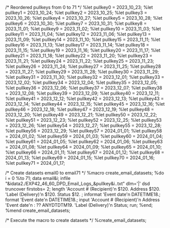 /* Reordered pullkeys from 0 to 71 */
%let pullkey0 = 2023_10_23;
%let pullkey1 = 2023_10_24;
%let pullkey2 = 2023_10_25;
%let pullkey3 = 2023_10_26;
%let pullkey4 = 2023_10_27;
%let pullkey5 = 2023_10_28;
%let pullkey6 = 2023_10_30;
%let pullkey7 = 2023_10_31;
%let pullkey8 = 2023_11_01;
%let pullkey9 = 2023_11_02;
%let pullkey10 = 2023_11_03;
%let pullkey11 = 2023_11_04;
%let pullkey12 = 2023_11_06;
%let pullkey13 = 2023_11_09;
%let pullkey14 = 2023_11_10;
%let pullkey15 = 2023_11_11;
%let pullkey16 = 2023_11_13;
%let pullkey17 = 2023_11_14;
%let pullkey18 = 2023_11_15;
%let pullkey19 = 2023_11_16;
%let pullkey20 = 2023_11_17;
%let pullkey21 = 2023_11_18;
%let pullkey22 = 2023_11_20;
%let pullkey23 = 2023_11_21;
%let pullkey24 = 2023_11_22;
%let pullkey25 = 2023_11_23;
%let pullkey26 = 2023_11_24;
%let pullkey27 = 2023_11_25;
%let pullkey28 = 2023_11_27;
%let pullkey29 = 2023_11_28;
%let pullkey30 = 2023_11_29;
%let pullkey31 = 2023_11_30;
%let pullkey32 = 2023_12_01;
%let pullkey33 = 2023_12_02;
%let pullkey34 = 2023_12_04;
%let pullkey35 = 2023_12_05;
%let pullkey36 = 2023_12_06;
%let pullkey37 = 2023_12_07;
%let pullkey38 = 2023_12_08;
%let pullkey39 = 2023_12_09;
%let pullkey40 = 2023_12_11;
%let pullkey41 = 2023_12_12;
%let pullkey42 = 2023_12_13;
%let pullkey43 = 2023_12_14;
%let pullkey44 = 2023_12_15;
%let pullkey45 = 2023_12_16;
%let pullkey46 = 2023_12_18;
%let pullkey47 = 2023_12_19;
%let pullkey48 = 2023_12_20;
%let pullkey49 = 2023_12_21;
%let pullkey50 = 2023_12_22;
%let pullkey51 = 2023_12_23;
%let pullkey52 = 2023_12_25;
%let pullkey53 = 2023_12_26;
%let pullkey54 = 2023_12_27;
%let pullkey55 = 2023_12_28;
%let pullkey56 = 2023_12_29;
%let pullkey57 = 2024_01_01;
%let pullkey58 = 2024_01_02;
%let pullkey59 = 2024_01_03;
%let pullkey60 = 2024_01_04;
%let pullkey61 = 2024_01_05;
%let pullkey62 = 2024_01_06;
%let pullkey63 = 2024_01_08;
%let pullkey64 = 2024_01_09;
%let pullkey65 = 2024_01_10;
%let pullkey66 = 2024_01_11;
%let pullkey67 = 2024_01_12;
%let pullkey68 = 2024_01_13;
%let pullkey69 = 2024_01_15;
%let pullkey70 = 2024_01_16;
%let pullkey71 = 2024_01_17;

/* Create datasets email0 to email71 */
%macro create_email_datasets;
%do i = 0 %to 71;
   data email&i;
   infile "&idata2./EXP42_46_60_DPD_Email_Logs_&pullkey&i..txt" dlm='|' dsd truncover firstobs= 2;
   length 'Account # (Recipient)'n $120. Address $120.
          'Label (Delivery)'n $120. Status $12. ;
   informat 'Event date'n DATETIME18.;
   format 'Event date'n DATETIME18.;
   input 'Account # (Recipient)'n Address  'Event date'n : ?? ANYDTDTM19. 'Label (Delivery)'n Status;
   run;
%end;
%mend create_email_datasets;

/* Execute the macro to create datasets */
%create_email_datasets;
